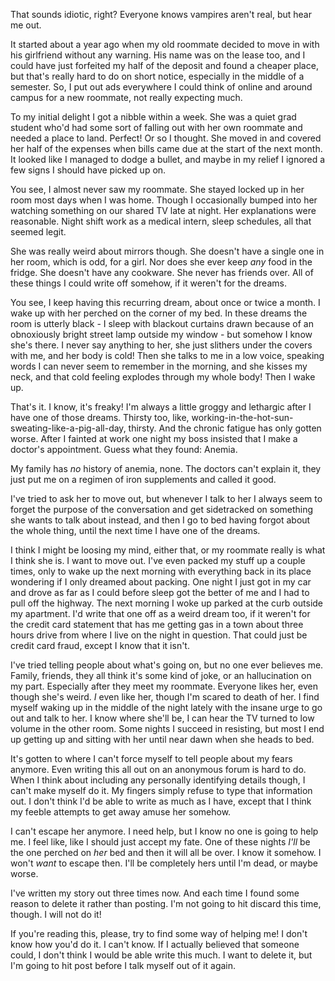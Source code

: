 That sounds idiotic, right? Everyone knows vampires aren't real, but hear me out.


It started about a year ago when my old roommate decided to move in with his girlfriend without any warning. His name was on the lease too, and I could have just forfeited my half of the deposit and found a cheaper place, but that's really hard to do on short notice, especially in the middle of a semester. So, I put out ads everywhere I could think of online and around campus for a new roommate, not really expecting much.


To my initial delight I got a nibble within a week. She was a quiet grad student who'd had some sort of falling out with her own roommate and needed a place to land. Perfect! Or so I thought. She moved in and covered her half of the expenses when bills came due at the start of the next month. It looked like I managed to dodge a bullet, and maybe in my relief I ignored a few signs I should have picked up on.


You see, I almost never saw my roommate. She stayed locked up in her room most days when I was home. Though I occasionally bumped into her watching something on our shared TV late at night. Her explanations were reasonable. Night shift work as a medical intern, sleep schedules, all that seemed legit.


She was really weird about mirrors though. She doesn't have a single one in her room, which is odd, for a girl. Nor does she ever keep *any* food in the fridge. She doesn't have any cookware. She never has friends over. All of these things I could write off somehow, if it weren't for the dreams.


You see, I keep having this recurring dream, about once or twice a month. I wake up with her perched on the corner of my bed. In these dreams the room is utterly black - I sleep with blackout curtains drawn because of an obnoxiously bright street lamp outside my window - but somehow I know she's there. I never say anything to her, she just slithers under the covers with me, and her body is cold! Then she talks to me in a low voice, speaking words I can never seem to remember in the morning, and she kisses my neck, and that cold feeling explodes through my whole body! Then I wake up.


That's it. I know, it's freaky! I'm always a little groggy and lethargic after I have one of those dreams. Thirsty too, like, working-in-the-hot-sun-sweating-like-a-pig-all-day, thirsty. And the chronic fatigue has only gotten worse. After I fainted at work one night my boss insisted that I make a doctor's appointment. Guess what they found: Anemia.


My family has *no* history of anemia, none. The doctors can't explain it, they just put me on a regimen of iron supplements and called it good.


I've tried to ask her to move out, but whenever I talk to her I always seem to forget the purpose of the conversation and get sidetracked on something she wants to talk about instead, and then I go to bed having forgot about the whole thing, until the next time I have one of the dreams.


I think I might be loosing my mind, either that, or my roommate really is what I think she is. I want to move out. I've even packed my stuff up a couple times, only to wake up the next morning with everything back in its place wondering if I only dreamed about packing. One night I just got in my car and drove as far as I could before sleep got the better of me and I had to pull off the highway. The next morning I woke up parked at the curb outside my apartment. I'd write that one off as a weird dream too, if it weren't for the credit card statement that has me getting gas in a town about three hours drive from where I live on the night in question. That could just be credit card fraud, except I know that it isn't.


I've tried telling people about what's going on, but no one ever believes me. Family, friends, they all think it's some kind of joke, or an hallucination on my part. Especially after they meet my roommate. Everyone likes her, even though she's weird. *I* even like her, though I'm scared to death of her. I find myself waking up in the middle of the night lately with the insane urge to go out and talk to her. I know where she'll be, I can hear the TV turned to low volume in the other room. Some nights I succeed in resisting, but most I end up getting up and sitting with her until near dawn when she heads to bed.


It's gotten to where I can't force myself to tell people about my fears anymore. Even writing this all out on an anonymous forum is hard to do. When I think about including any personally identifying details though, I can't make myself do it. My fingers simply refuse to type that information out. I don't think I'd be able to write as much as I have, except that I think my feeble attempts to get away amuse her somehow.


I can't escape her anymore. I need help, but I know no one is going to help me. I feel like, like I should just accept my fate. One of these nights *I'll* be the one perched on *her* bed and then it will all be over. I know it somehow. I won't *want* to escape then. I'll be completely hers until I'm dead, or maybe worse.


I've written my story out three times now. And each time I found some reason to delete it rather than posting. I'm not going to hit discard this time, though. I will not do it!


If you're reading this, please, try to find some way of helping me! I don't know how you'd do it. I can't know. If I actually believed that someone could, I don't think I would be able write this much. I want to delete it, but I'm going to hit post before I talk myself out of it again.